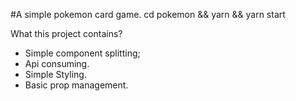 #A simple pokemon card game.
cd pokemon && yarn && yarn start

What this project contains?

- Simple component splitting;
- Api consuming.
- Simple Styling.
- Basic prop management.

